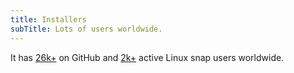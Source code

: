 ```yaml
---
title: Installers
subTitle: Lots of users worldwide.
---
```


It has [26k+](https://github.com/roldanjr/pomatez) on GitHub and [2k+](https://snapcraft.io/pomatez) active Linux snap users worldwide.
